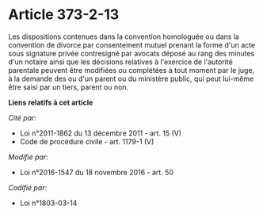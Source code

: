 # Article 373-2-13

Les dispositions contenues dans la convention homologuée ou dans la convention de divorce par consentement mutuel prenant la
forme d'un acte sous signature privée contresigné par avocats déposé au rang des minutes d'un notaire ainsi que les décisions
relatives à l'exercice de l'autorité parentale peuvent être modifiées ou complétées à tout moment par le juge, à la demande
des ou d'un parent ou du ministère public, qui peut lui-même être saisi par un tiers, parent ou non.

**Liens relatifs à cet article**

_Cité par_:

  - Loi n°2011-1862 du 13 décembre 2011 - art. 15 (V)
  - Code de procédure civile - art. 1179-1 (V)

_Modifié par_:

  - Loi n°2016-1547 du 18 novembre 2016 - art. 50

_Codifié par_:

  - Loi n°1803-03-14
